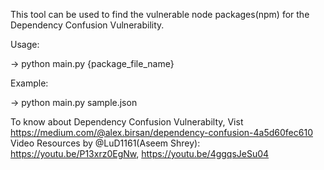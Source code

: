 This tool can be used to find the vulnerable node packages(npm) for the Dependency Confusion Vulnerability.


Usage:

-> python main.py {package_file_name}

Example:

-> python main.py sample.json



To know about Dependency Confusion Vulnerabilty, Vist https://medium.com/@alex.birsan/dependency-confusion-4a5d60fec610
Video Resources by @LuD1161(Aseem Shrey): https://youtu.be/P13xrz0EgNw, https://youtu.be/4ggqsJeSu04





